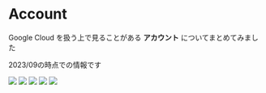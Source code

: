 # Account

Google Cloud を扱う上で見ることがある **アカウント** についてまとめてみました

2023/09の時点での情報です

![](./img/01-all.png)
![](./img/02-google-account.png)
![](./img/03-google-group.png)
![](./img/04-cloud-identity.png)
![](./img/05-service-account.png)
